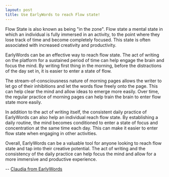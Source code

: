 ```yaml
---
layout: post
title: Use EarlyWords to reach Flow state!
---
```

Flow State is also known as being "in the zone". Flow state a mental state in which an individual is fully immersed in an activity, to the point where they lose track of time and become completely focused. This state is often associated with increased creativity and productivity.

EarlyWords can be an effective way to reach flow state. The act of writing on the platform for a sustained period of time can help engage the brain and focus the mind. By writing first thing in the morning, before the distractions of the day set in, it is easier to enter a state of flow.

The stream-of-consciousness nature of morning pages allows the writer to let go of their inhibitions and let the words flow freely onto the page. This can help clear the mind and allow ideas to emerge more easily. Over time, the regular practice of morning pages can help train the brain to enter flow state more easily.

In addition to the act of writing itself, the consistent daily practice of EarlyWords can also help an individual reach flow state. By establishing a daily routine, the mind becomes conditioned to enter a state of focus and concentration at the same time each day. This can make it easier to enter flow state when engaging in other activities.

Overall, EarlyWords can be a valuable tool for anyone looking to reach flow state and tap into their creative potential. The act of writing and the consistency of the daily practice can help focus the mind and allow for a more immersive and productive experience.

-- [Claudia from EarlyWords](https://earlywords.io/about)
